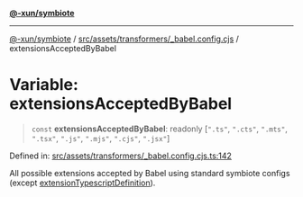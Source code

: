 [**@-xun/symbiote**](../../../../../README.md)

***

[@-xun/symbiote](../../../../../README.md) / [src/assets/transformers/\_babel.config.cjs](../README.md) / extensionsAcceptedByBabel

# Variable: extensionsAcceptedByBabel

> `const` **extensionsAcceptedByBabel**: readonly \[`".ts"`, `".cts"`, `".mts"`, `".tsx"`, `".js"`, `".mjs"`, `".cjs"`, `".jsx"`\]

Defined in: [src/assets/transformers/\_babel.config.cjs.ts:142](https://github.com/Xunnamius/symbiote/blob/1546ab8527a571efe54081d7614bd35a9d6e0c3c/src/assets/transformers/_babel.config.cjs.ts#L142)

All possible extensions accepted by Babel using standard symbiote configs
(except [extensionTypescriptDefinition](extensionTypescriptDefinition.md)).
